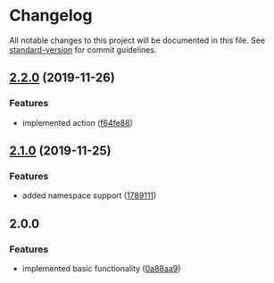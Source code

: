 # Changelog

All notable changes to this project will be documented in this file. See [standard-version](https://github.com/conventional-changelog/standard-version) for commit guidelines.

## [2.2.0](https://github.com/andres-kovalev/reducer-generator/compare/2.1.0...2.2.0) (2019-11-26)


### Features

* implemented  action ([f64fe88](https://github.com/andres-kovalev/reducer-generator/commit/f64fe88492d6127fe3a32affa96c5971f340efd3))

## [2.1.0](https://github.com/andres-kovalev/reducer-generator/compare/2.0.3...2.1.0) (2019-11-25)


### Features

* added namespace support ([1789111](https://github.com/andres-kovalev/reducer-generator/commit/1789111a4b964e14b38da8e8545e1964202148aa))

## 2.0.0

### Features

* implemented basic functionality ([0a88aa9](https://github.com/andres-kovalev/immutable-object-update/tree/0a88aa9f73b43af448411b98f148d2f15270f62b))
